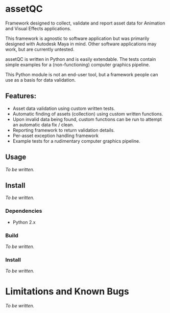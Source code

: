 # assetQC
Framework designed to collect, validate and report asset data for Animation and Visual Effects applications.

This framework is agnostic to software application but was primarily designed with Autodesk Maya in mind. Other software applications may work, but are currently untested.

assetQC is written in Python and is easily extendable. The tests contain simple examples for a (non-functioning) computer graphics pipeline.

This Python module is not an end-user tool, but a framework people can use as a basis for data validation.

## Features:
- Asset data validation using custom written tests.
- Automatic finding of assets (collection) using custom written functions.
- Upon invalid data being found, custom functions can be run to attempt an automatic data fix / clean. 
- Reporting framework to return validation details.
- Per-asset exception handling framework
- Example tests for a rudimentary computer graphics pipeline.

## Usage
_To be written._

## Install

_To be written._

### Dependencies

- Python 2.x

### Build

_To be written._

### Install

_To be written._

# Limitations and Known Bugs

_To be written._
